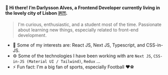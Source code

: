 #### 👋 Hi there! I’m Darlysson Alves, a Frontend Developer currently living in the lovely city of Lisbon 🇵🇹. 

> I'm curious, enthusiastic, and a student most of the time. Passionate about learning new things, especially related to front-end development.

* 👀 Some of my interests are: React JS, Next JS, Typescript, and CSS-in-JS.
* ⚙️ Some of the technologies I have been working with are `Next JS`, `CSS-in-JS (Material UI / Tailwind)`, `Redux` ...
* ⚡️ Fun fact: I'm a big fan of sports, especially Football ❤⚽
